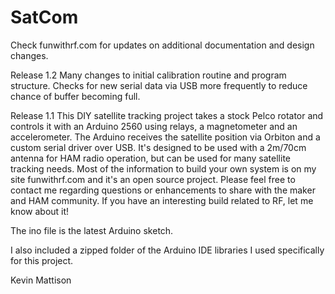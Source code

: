 # SatCom
Check funwithrf.com for updates on additional documentation and design changes.

Release 1.2 
Many changes to initial calibration routine and program structure. Checks for new serial data via USB more frequently to reduce chance of buffer becoming full.

Release 1.1
This DIY satellite tracking project takes a stock Pelco rotator and controls it with an Arduino 2560 using relays, a magnetometer and an accelerometer. The Arduino receives the satellite position via Orbiton and a custom serial driver over USB. It's designed to be used with a 2m/70cm antenna for HAM radio operation, but can be used for many satellite tracking needs. 
Most of the information to build your own system is on my site funwithrf.com and it's an open source project. Please feel free to contact me regarding questions or enhancements to share with the maker and HAM community. If you have an interesting build related to RF, let me know about it!

The ino file is the latest Arduino sketch. 

I also included a zipped folder of the Arduino IDE libraries I used specifically for this project.

Kevin Mattison
